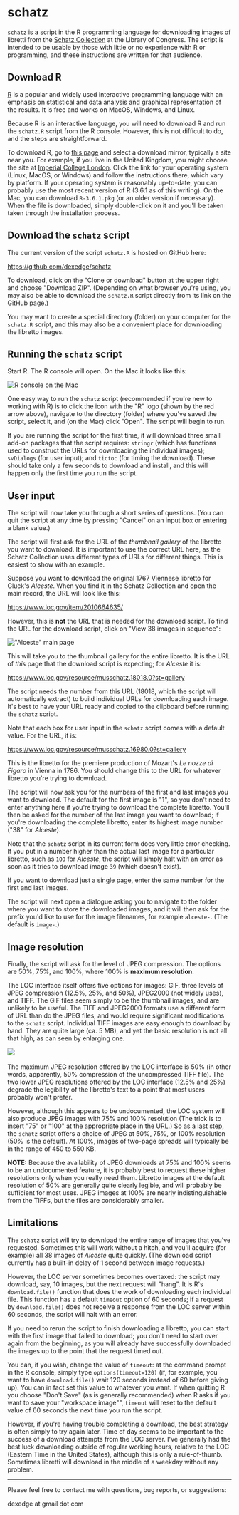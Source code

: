 # schatz
`schatz` is a script in the R programming language for downloading images of libretti from the [Schatz Collection](https://www.loc.gov/collections/albert-schatz/) at the Library of Congress. The script is intended to be usable by those with little or no experience with R or programming, and these instructions are written for that audience.

## Download R

[R](https://www.r-project.org) is a popular and widely used interactive programming language with an  emphasis on statistical and data analysis and graphical representation of the results. It is free and works on MacOS, Windows, and Linux.

Because R is an interactive language, you will need to download R and run the `schatz.R` script from the R console. However, this is not difficult to do, and the steps are straightforward.

To download R, go to [this page](https://cran.r-project.org/mirrors.html) and select a download mirror, typically a site near you. For example, if you live in the United Kingdom, you might choose the site at [Imperial College London](https://cran.ma.imperial.ac.uk). Click the link for your operating system (Linux, MacOS, or Windows) and follow the instructions there, which vary by platform. If your operating system is reasonably up-to-date, you can probably use the most recent version of R (3.6.1 as of this writing). On the Mac, you can download `R-3.6.1.pkg` (or an older version if necessary). When the file is downloaded, simply double-click on it and you'll be taken taken through the installation process.

## Download the `schatz` script

The current version of the script `schatz.R` is hosted on GitHub here:

https://github.com/dexedge/schatz

To download, click on the "Clone or download" button at the upper right and choose "Download ZIP". (Depending on what browser you're using, you may also be able to download the `schatz.R` script directly from its link on the GitHub page.) 

You may want to create a special directory (folder) on your computer for the `schatz.R` script, and this may also be a convenient place for downloading the libretto images.

## Running the `schatz` script

Start R. The R console will open. On the Mac it looks like this:

![R console on the Mac](R-console.png)

One easy way to run the `schatz` script (recommended if you're new to working with R) is to click the icon with the "R" logo (shown by the red arrow above), navigate to the directory (folder) where you've saved the script, select it, and (on the Mac) click "Open". The script will begin to run.

If you are running the script for the first time, it will download three small add-on packages that the script requires: `stringr` (which has functions used to construct the URLs for downloading the individual images); `svDialogs` (for user input); and `tictoc` (for timing the download). These should take only a few seconds to download and install, and this will happen only the first time you run the script.

## User input

The script will now take you through a short series of questions. (You can quit the script at any time by pressing "Cancel" on an input box or entering a blank value.)

The script will first ask for the URL of the *thumbnail gallery* of the libretto you want to download. It is important to use the correct URL here, as the Schatz Collection uses different types of URLs for different things. This is easiest to show with an example.

Suppose you want to download the original 1767 Viennese libretto for Gluck's *Alceste*. When you find it in the Schatz Collection and open the main record, the URL will look like this:

https://www.loc.gov/item/2010664635/

However, this is **not** the URL that is needed for the download script. To find the URL for the download script, click on "View 38 images in sequence":

!["Alceste" main page](Alceste.png)

This will take you to the thumbnail gallery for the entire libretto. It is the URL of *this* page that the download script is expecting; for *Alceste* it is:

https://www.loc.gov/resource/musschatz.18018.0?st=gallery

The script needs the number from this URL (18018, which the script will automatically extract) to build individual URLs for downloading each image. It's best to have your URL ready and copied to the clipboard before running the `schatz` script.

Note that each box for user input in the `schatz` script comes with a default value. For the URL, it is:

https://www.loc.gov/resource/musschatz.16980.0?st=gallery

This is the libretto for the premiere production of Mozart's *Le nozze di Figaro* in Vienna in 1786. You should change this to the URL for whatever libretto you're trying to download.

The script will now ask you for the numbers of the first and last images you want to download. The default for the first image is "1", so you don't need to enter anything here if you're trying to download the complete libretto. You'll then be asked for the number of the last image you want to download; if you're downloading the complete libretto, enter its highest image number ("38" for *Alceste*). 

Note that the `schatz` script in its current form does very little error checking. If you put in a number higher than the actual last image for a particular libretto, such as `100` for *Alceste*, the script will simply halt with an error as soon as it tries to download image `39` (which doesn't exist).

If you want to download just a single page, enter the same number for the first and last images.

The script will next open a dialogue asking you to navigate to the folder where you want to store the downloaded images, and it will then ask for the prefix you'd like to use for the image filenames, for example `alceste-`. (The default is `image-`.)

## Image resolution

Finally, the script will ask for the level of JPEG compression. The options are 50%, 75%, and 100%, where 100% is **maximum resolution**.

The LOC interface itself offers five options for images: GIF, three levels of JPEG compression (12.5%, 25%, and 50%), JPEG2000 (not widely uses), and TIFF. The GIF files seem simply to be the thumbnail images, and are unlikely to be useful. The TIFF and JPEG2000 formats use a different form of URL than do the JPEG files, and would require significant modifications to the `schatz` script. Individual TIFF images are easy enough to download by hand. They are quite large (ca. 5 MB), and yet the basic resolution is not all that high, as can seen by enlarging one.

![](LOC-tiff-example.png)
</br></br>
The maximum JPEG resolution offered by the LOC interface is 50% (in other words, apparently, 50% compression of the uncompressed TIFF file). The two lower JPEG resolutions offered by the LOC interface (12.5% and 25%) degrade the legibility of the libretto's text to a point that most users probably won't prefer. 

However, although this appears to be undocumented, the LOC system will also produce JPEG images with 75% and 100% resolution (The trick is to insert "75" or "100" at the appropriate place in the URL.) So as a last step, the `schatz` script offers a choice of JPEG at 50%, 75%, or 100% resolution (50% is the default). At 100%, images of two-page spreads will typically be in the range of 450 to 550 KB.

**NOTE:** Because the availability of JPEG downloads at 75% and 100% seems to be an undocumented feature, it is probably best to request these higher resolutions only when you really need them. Libretto images at the default resolution of 50% are generally quite clearly legible, and will probably be sufficient for most uses. JPEG images at 100% are nearly indistinguishable from the TIFFs, but the files are considerably smaller.

## Limitations

The `schatz` script will try to download the entire range of images that you've requested. Sometimes this will work without a hitch, and you'll acquire (for example) all 38 images of *Alceste* quite quickly. (The download script currently has a built-in delay of 1 second between image requests.)

However, the LOC server sometimes becomes overtaxed: the script may download, say, 10 images, but the next request will "hang". It is R's `download.file()` function that does the work of downloading each individual file. This function has a default `timeout` option of 60 seconds; if a request by `download.file()` does not receive a response from the LOC server within 60 seconds, the script will halt with an error.

If you need to rerun the script to finish downloading a libretto, you can start with the first image that failed to download; you don't need to start over again from the beginning, as you will already have successfully downloaded the images up to the point that the request timed out. 

You can, if you wish, change the value of `timeout`: at the command prompt in the R console, simply type `options(timeout=120)` (if, for example, you want to have `download.file()` wait 120 seconds instead of 60 before giving up). You can in fact set this value to whatever you want. If when quitting R you choose "Don't Save" (as is generally recommended) when R asks if you want to save your "workspace image"", `timeout` will reset to the default value of 60 seconds the next time you run the script.

However, if you're having trouble completing a download, the best strategy is often simply to try again later. Time of day seems to be important to the success of a download attempts from the LOC server. I've generally had the best luck downloading outside of regular working hours, relative to the LOC (Eastern Time in the United States), although this is only a rule-of-thumb. Sometimes libretti will download in the middle of a weekday without any problem.

____
Please feel free to contact me with questions, bug reports, or suggestions:

dexedge at gmail dot com

